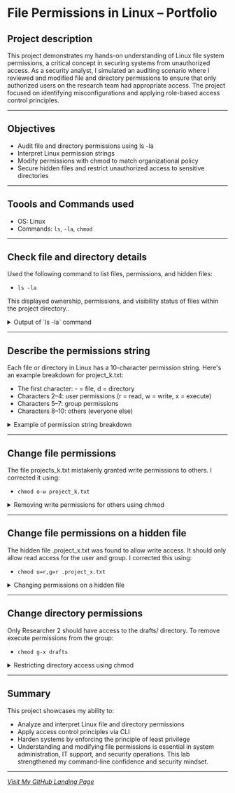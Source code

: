 # File Permissions in Linux – Portfolio

## Project description

This project demonstrates my hands-on understanding of Linux file system permissions, a critical concept in securing systems from unauthorized access. As a security analyst, I simulated an auditing scenario where I reviewed and modified file and directory permissions to ensure that only authorized users on the research team had appropriate access. The project focused on identifying misconfigurations and applying role-based access control principles.

---

## Objectives

- Audit file and directory permissions using ls -la
- Interpret Linux permission strings
- Modify permissions with chmod to match organizational policy
- Secure hidden files and restrict unauthorized access to sensitive directories

---

## Toools and Commands used

- OS: Linux
- Commands: `ls`, `-la`, `chmod`

---

## Check file and directory details

Used the following command to list files, permissions, and hidden files:

- `ls -la`

This displayed ownership, permissions, and visibility status of files within the project directory..

<details>
  <summary>Output of `ls -la` command</summary>

![Output of `ls -la` command](images/ls-la-output.png)

</details>

---

## Describe the permissions string

Each file or directory in Linux has a 10-character permission string. Here's an example breakdown for project_k.txt:

- The first character: - = file, d = directory
- Characters 2–4: user permissions (r = read, w = write, x = execute)
- Characters 5–7: group permissions
- Characters 8–10: others (everyone else)

<details>
  <summary>Example of permission string breakdown</summary>

![Example of permission string breakdown](images/permissions-string-explained.png)

</details>

---

## Change file permissions

The file projects_k.txt mistakenly granted write permissions to others. I corrected it using:

- `chmod o-w project_k.txt`

<details>
  <summary>Removing write permissions for others using chmod</summary>

![Removing write permission for others using chmod](images/chmod-o-w.png)

</details>

---

## Change file permissions on a hidden file

The hidden file .project_x.txt was found to allow write access. It should only allow read access for the user and group. I corrected this using:

- `chmod u=r,g=r .project_x.txt`

<details>
  <summary>Changing permissions on a hidden file</summary>

![Changing permissions on a hidden file](images/chmod-hidden-file.png)

</details>

---

## Change directory permissions

Only Researcher 2 should have access to the drafts/ directory. To remove execute permissions from the group:

- `chmod g-x drafts`

<details>
  <summary>Restricting directory access using chmod</summary>
  
![Restricting directory access using chmod](images/chmod-directory.png)

</details>

---

## Summary

This project showcases my ability to:

- Analyze and interpret Linux file and directory permissions
- Apply access control principles via CLI
- Harden systems by enforcing the principle of least privilege
- Understanding and modifying file permissions is essential in system administration, IT support, and security operations. This lab strengthened my command-line confidence and security mindset.

---

*[Visit My GitHub Landing Page](https://github.com/Jovaan-Whitton)*
